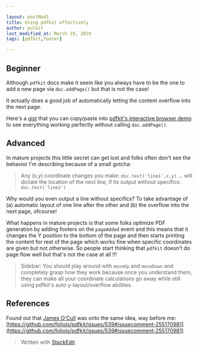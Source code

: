 ```yaml
---

layout: postMod1
title: Using pdfkit effectively
author: pulkit
last_modified_at: March 19, 2019
tags: [pdfkit,footer]

---
```


## Beginner
Although `pdfkit` docs make it seem like you always have to be the one to add a new page via `doc.addPage()` but that is not the case!

It actually does a good job of automatically letting the content overflow into the next page.

Here's a [gist](https://gist.github.com/learnwell/91ccbe15b7c874f4048e75a58e2522f5) that you can copy/paste into [pdfkit's interactive browser demo](http://pdfkit.org/demo/browser.html) to see everything working perfectly without calling `doc.addPage()`.

## Advanced
In mature projects this little secret can get lost and folks often don't see the behavior I'm describing because of a small gotcha:
> Any (x,y) coordinate changes you make: `doc.text('line1',x,y)` ... will dictate the location of the next line, if its output without specifics: `doc.text('line2')`

Why would you even output a line without specifics? To take advantage of (a) automatic layout of one line after the other and (b) the overflow into the next page, ofcourse!

What happens in mature projects is that some folks optimize PDF generation by adding footers on the `pageAdded` event and this means that it changes the Y position to the bottom of the page and then starts printing the content for rest of the page which works fine when specific coordinates are given but not otherwise. So people start thinking that `pdfkit` doesn't do page flow well but that's not the case at all !!!

> Sidebar: You should play around with `moveUp` and `moveDown` and completely grasp how they work because once you understand them, they can make all your coordinate calculations go away while still using pdfkit's auto y-layout/overflow abilities.

## References

Found out that [James O'Cull]([https://github.com/jocull](https://github.com/jocull)) was onto the same idea, way before me: [https://github.com/foliojs/pdfkit/issues/539#issuecomment-255170981](https://github.com/foliojs/pdfkit/issues/539#issuecomment-255170981)

> Written with [StackEdit](https://stackedit.io/).
<!--stackedit_data:
eyJoaXN0b3J5IjpbMTEwMzc0NzA3NSwtNjc3OTY4MTc5XX0=
-->